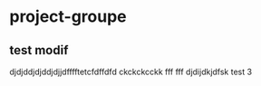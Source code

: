 # project-groupe

## test modif
djdjddjdjddjdjjdfffftetcfdffdfd ckckckcckk fff fff djdijdkjdfsk
test 3